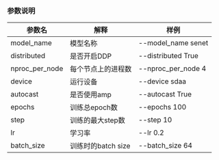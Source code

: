 ### 参数说明

参数名 | 解释 | 样例
-----------------|-----------------|-----------------
model_name | 模型名称 | --model_name senet
distributed | 是否开启DDP| --distributed True
nproc_per_node | 每个节点上的进程数| --nproc_per_node 4
device | 运行设备 | --device sdaa
autocast | 是否使用amp | --autocast True
epochs| 训练总epoch数 |--epochs 100
step| 训练的最大step数 |--step 10
lr| 学习率 |--lr 0.2
batch_size| 训练时的batch size |--batch_size 64
